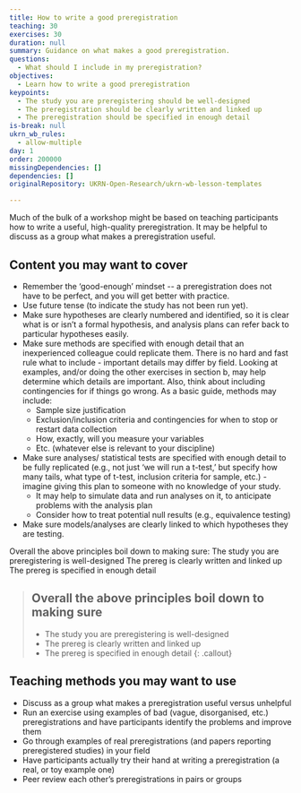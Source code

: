 ```yaml
---
title: How to write a good preregistration
teaching: 30
exercises: 30
duration: null
summary: Guidance on what makes a good preregistration.
questions:
  - What should I include in my preregistration?
objectives:
  - Learn how to write a good preregistration
keypoints:
  - The study you are preregistering should be well-designed
  - The preregistration should be clearly written and linked up
  - The preregistration should be specified in enough detail
is-break: null
ukrn_wb_rules:
  - allow-multiple
day: 1
order: 200000
missingDependencies: []
dependencies: []
originalRepository: UKRN-Open-Research/ukrn-wb-lesson-templates

---
```

Much of the bulk of a workshop might be based on teaching participants how to write a useful, high-quality preregistration. It may be helpful to discuss as a group what makes a preregistration useful.

## Content you may want to cover
- Remember the ‘good-enough’ mindset -- a preregistration does not have to be perfect, and you will get better with practice.
- Use future tense (to indicate the study has not been run yet).
- Make sure hypotheses are clearly numbered and identified, so it is clear what is or isn’t a formal hypothesis, and analysis plans can refer back to particular hypotheses easily.
- Make sure methods are specified with enough detail that an inexperienced colleague could replicate them. There is no hard and fast rule what to include - important details may differ by field. Looking at examples, and/or doing the other exercises in section b, may help determine which details are important. Also, think about including contingencies for if things go wrong. As a basic guide, methods may include:
	- Sample size justification
	- Exclusion/inclusion criteria and contingencies for when to stop or restart data collection
	- How, exactly, will you measure your variables
	- Etc. (whatever else is relevant to your discipline)
- Make sure analyses/ statistical tests are specified with enough detail to be fully replicated (e.g., not just ‘we will run a t-test,’ but specify how many tails, what type of t-test, inclusion criteria for sample, etc.) - imagine giving this plan to someone with no knowledge of your study.
	- It may help to simulate data and run analyses on it, to anticipate problems with the analysis plan
	- Consider how to treat potential null results (e.g., equivalence testing)
- Make sure models/analyses are clearly linked to which hypotheses they are testing.

Overall the above principles boil down to making sure:
The study you are preregistering is well-designed
The prereg is clearly written and linked up
The prereg is specified in enough detail

> ## Overall the above principles boil down to making sure
> - The study you are preregistering is well-designed
> - The prereg is clearly written and linked up
> - The prereg is specified in enough detail
{: .callout}

## Teaching methods you may want to use
- Discuss as a group what makes a preregistration useful versus unhelpful
- Run an exercise using examples of bad (vague, disorganised, etc.) preregistrations and have participants identify the problems and improve them
- Go through examples of real preregistrations (and papers reporting preregistered studies) in your field
- Have participants actually try their hand at writing a preregistration (a real, or toy example one)
- Peer review each other’s preregistrations in pairs or groups